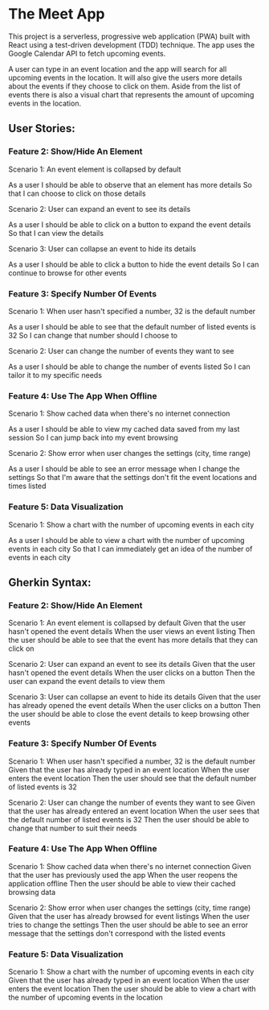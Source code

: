 # The Meet App

This project is a serverless, progressive web application (PWA) built with React using a test-driven development (TDD) technique. The app uses the Google Calendar API to fetch upcoming events.

A user can type in an event location and the app will search for all upcoming events in the location. It will also give the users more details about the events if they choose to click on them. Aside from the list of events there is also a visual chart that represents the amount of upcoming events in the location.


## User Stories:

### Feature 2: Show/Hide An Element

Scenario 1: An event element is collapsed by default

As a user
I should be able to observe that an element has more details
So that I can choose to click on those details

Scenario 2: User can expand an event to see its details

As a user
I should be able to click on a button to expand the event details
So that I can view the details

Scenario 3: User can collapse an event to hide its details

As a user
I should be able to click a button to hide the event details
So I can continue to browse for other events


### Feature 3: Specify Number Of Events

Scenario 1: When user hasn't specified a number, 32 is the default number

As a user
I should be able to see that the default number of listed events is 32
So I can change that number should I choose to

Scenario 2: User can change the number of events they want to see

As a user
I should be able to change the number of events listed
So I can tailor it to my specific needs


### Feature 4: Use The App When Offline

Scenario 1: Show cached data when there's no internet connection

As a user
I should be able to view my cached data saved from my last session
So I can jump back into my event browsing

Scenario 2: Show error when user changes the settings (city, time range)

As a user
I should be able to see an error message when I change the settings
So that I'm aware that the settings don't fit the event locations and times listed


### Feature 5: Data Visualization

Scenario 1: Show a chart with the number of upcoming events in each city

As a user
I should be able to view a chart with the number of upcoming events in each city
So that I can immediately get an idea of the number of events in each city


## Gherkin Syntax:

### Feature 2: Show/Hide An Element

Scenario 1: An event element is collapsed by default
Given that the user hasn't opened the event details
When the user views an event listing
Then the user should be able to see that the event has more details that they can click on

Scenario 2: User can expand an event to see its details
Given that the user hasn't opened the event details
When the user clicks on a button
Then the user can expand the event details to view them

Scenario 3: User can collapse an event to hide its details
Given that the user has already opened the event details
When the user clicks on a button
Then the user should be able to close the event details to keep browsing other events


### Feature 3: Specify Number Of Events

Scenario 1: When user hasn't specified a number, 32 is the default number
Given that the user has already typed in an event location
When the user enters the event location
Then the user should see that the default number of listed events is 32

Scenario 2: User can change the number of events they want to see
Given that the user has already entered an event location
When the user sees that the default number of listed events is 32
Then the user should be able to change that number to suit their needs


### Feature 4: Use The App When Offline

Scenario 1: Show cached data when there's no internet connection
Given that the user has previously used the app
When the user reopens the application offline
Then the user should be able to view their cached browsing data

Scenario 2: Show error when user changes the settings (city, time range)
Given that the user has already browsed for event listings
When the user tries to change the settings
Then the user should be able to see an error message that the settings don't correspond with the listed events


### Feature 5: Data Visualization

Scenario 1: Show a chart with the number of upcoming events in each city
Given that the user has already typed in an event location
When the user enters the event location
Then the user should be able to view a chart with the number of upcoming events in the location
